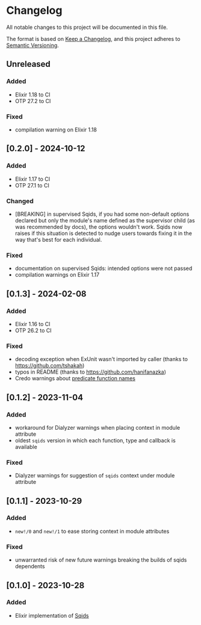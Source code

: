 # Changelog

All notable changes to this project will be documented in this file.

The format is based on [Keep a Changelog](https://keepachangelog.com/en/1.0.0/),
and this project adheres to [Semantic Versioning](https://semver.org/spec/v2.0.0.html).

## Unreleased

### Added

- Elixir 1.18 to CI
- OTP 27.2 to CI

### Fixed

- compilation warning on Elixir 1.18

## [0.2.0] - 2024-10-12

### Added

- Elixir 1.17 to CI
- OTP 27.1 to CI

### Changed

- [BREAKING] in supervised Sqids, if you had some non-default options declared
  but only the module's name defined as the supervisor child (as was
  recommended by docs), the options wouldn't work. Sqids now raises if this
  situation is detected to nudge users towards fixing it in the way that's best
  for each individual.

### Fixed

- documentation on supervised Sqids: intended options were not passed
- compilation warnings on Elixir 1.17

## [0.1.3] - 2024-02-08

### Added

- Elixir 1.16 to CI
- OTP 26.2 to CI

### Fixed

- decoding exception when ExUnit wasn't imported by caller (thanks to
  https://github.com/tshakah)
- typos in README (thanks to https://github.com/hanifanazka)
- Credo warnings about [predicate function
  names](https://hexdocs.pm/credo/Credo.Check.Readability.PredicateFunctionNames.html)

## [0.1.2] - 2023-11-04

### Added

- workaround for Dialyzer warnings when placing context in module attribute
- oldest `sqids` version in which each function, type and callback is available

### Fixed

- Dialyzer warnings for suggestion of `sqids` context under module attribute

## [0.1.1] - 2023-10-29

### Added

- `new!/0` and `new!/1` to ease storing context in module attributes

### Fixed

- unwarranted risk of new future warnings breaking the builds of sqids
  dependents

## [0.1.0] - 2023-10-28

### Added

- Elixir implementation of [Sqids](https://sqids.org/)
